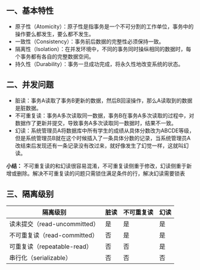 ## 一、基本特性
* 原子性（Atomicity）：原子性是指事务是一个不可分割的工作单位，事务中的操作要么都发生，要么都不发生。
* 一致性（Consistency）：事务前后数据的完整性必须保持一致。
* 隔离性（Isolation）：在并发环境中，不同的事务同时操纵相同的数据时，每个事务都有各自的完整数据空间。
* 持久性（Durability）：事务一旦成功完成，将永久性地改变系统的状态。
## 二、并发问题
* 脏读：事务A读取了事务B更新的数据，然后B回滚操作，那么A读取到的数据是脏数据。
* 不可重复读：事务A多次读取同一数据，事务B在事务A多次读取的过程中，对数据作了更新并提交，导致事务A多次读取同一数据时，结果不一致。
* 幻读：系统管理员A将数据库中所有学生的成绩从具体分数改为ABCDE等级，但是系统管理员B就在这个时候插入了一条具体分数的记录，当系统管理员A改结束后发现还有一条记录没有改过来，就好像发生了幻觉一样，这就叫幻读。

**小结：** 不可重复读的和幻读很容易混淆，不可重复读侧重于修改，幻读侧重于新增或删除。解决不可重复读的问题只需锁住满足条件的行，解决幻读需要锁表
## 三、隔离级别
|隔离级别|脏读|不可重复读|幻读|
| ----- | ---- | ---- | ---- |
|读未提交（read-uncommitted）|是|是|是|
|不可重复读（read-committed）|否|是|是|
|可重复读（repeatable-read）|否|否|是|
|串行化（serializable）|否|否|否|
